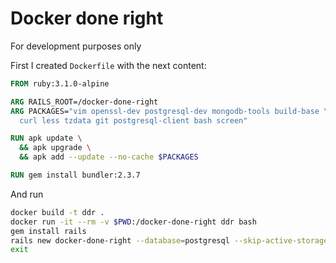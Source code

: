 # Docker done right

For development purposes only

First I created `Dockerfile` with the next content:

```Dockerfile
FROM ruby:3.1.0-alpine

ARG RAILS_ROOT=/docker-done-right
ARG PACKAGES="vim openssl-dev postgresql-dev mongodb-tools build-base \
  curl less tzdata git postgresql-client bash screen"

RUN apk update \
  && apk upgrade \
  && apk add --update --no-cache $PACKAGES

RUN gem install bundler:2.3.7

```

And run
```bash
docker build -t ddr .
docker run -it --rm -v $PWD:/docker-done-right ddr bash
gem install rails
rails new docker-done-right --database=postgresql --skip-active-storage --skip-action-cable --skip-test --skip-system-test --api
exit
```

